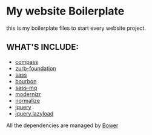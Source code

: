 # My website Boilerplate

this is my boilerplate files to start every website project.

## WHAT'S INCLUDE:
* [compass](http://compass-style.org/)
* [zurb-foundation](http://foundation.zurb.com/)
* [sass](http://sass-lang.com/)
* [bourbon](http://boutbon.io)
* [sass-mq](http://github.com/guardian/sass-mq)
* [modernizr](http://modernizr.com/)
* [normalize](http://necolas.github.io/normalize.css/)
* [jquery](http://jquery.com/)
* [jquery.lazyload](http://www.appelsiini.net/projects/lazyload)

All the dependencies are managed by [Bower](http://bower.io)

